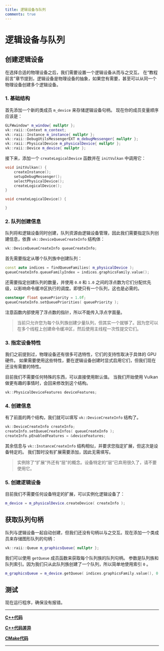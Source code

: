 ```yaml
---
title: 逻辑设备与队列
comments: true
---
```

# **逻辑设备与队列**

## **创建逻辑设备**

在选择合适的物理设备之后，我们需要设置一个逻辑设备从而与之交互。
在“教程前言”章节提到，逻辑设备是物理设备的抽象，如果您有需要，甚至可以从同一个物理设备创建多个逻辑设备。

### 1. 基础结构

首先添加一个新的类成员 `m_device` 来存储逻辑设备句柄。
现在你的成员变量顺序应该是：

```cpp
GLFWwindow* m_window{ nullptr };
vk::raii::Context m_context;
vk::raii::Instance m_instance{ nullptr };
vk::raii::DebugUtilsMessengerEXT m_debugMessenger{ nullptr };
vk::raii::PhysicalDevice m_physicalDevice{ nullptr };
vk::raii::Device m_device{ nullptr };
```

接下来，添加一个 `createLogicalDevice` 函数并在 `initVulkan` 中调用它：

```cpp
void initVulkan() {
    createInstance();
    setupDebugMessenger();
    selectPhysicalDevice();
    createLogicalDevice();
}

void createLogicalDevice() {

}
```

### 2. 队列创建信息

队列将和逻辑设备同时创建，队列资源由逻辑设备管理，因此我们需要指定队列创建信息，依靠 `vk::DeviceQueueCreateInfo` 结构体：

```cpp
vk::DeviceQueueCreateInfo queueCreateInfo;
```

首先需要指定从哪个队列族中创建队列：

```cpp
const auto indices = findQueueFamilies( m_physicalDevice );
queueCreateInfo.queueFamilyIndex = indices.graphicsFamily.value();
```

还需要指定创建队列的数量，并使用 `0.0` 和 `1.0` 之间的浮点数为它们分配优先级，以影响命令缓冲区执行的调度。即使只有一个队列，这也是必需的。 

```cpp
constexpr float queuePriority = 1.0f;
queueCreateInfo.setQueuePriorities( queuePriority );
```

注意函数内部使用了浮点数的指针，所以不能传入浮点字面量。

> 当前只允许您为每个队列族创建少量队列，但其实一个就够了。因为您可以在多个线程上创建命令缓冲区，然后使用主线程一次性提交它们。

### 3. 指定设备特性

我们之前提到过，物理设备还有很多可选特性，它们的支持性取决于具体的 GPU 硬件。
如果需要使用这些特性，要在逻辑设备创建时显式启用它们，但我们现在还没有需要的特性。

目前我们不需要任何特殊的东西，可以直接使用默认值。 当我们开始使用 Vulkan 做更有趣的事情时，会回来修改到这个结构。

```cpp
vk::PhysicalDeviceFeatures deviceFeatures;
```

### 4. 创建信息

有了前面的两个结构，我们就可以填写 `vk::DeviceCreateInfo` 结构了。

```cpp
vk::DeviceCreateInfo createInfo;
createInfo.setQueueCreateInfos( queueCreateInfo );
createInfo.pEnabledFeatures = &deviceFeatures;
```

其余信息与 `vk::InstanceCreateInfo` 结构相似，并要求您指定扩展，但这次是设备特定的。
我们暂时没有扩展需要添加，因此无需填写。

> 实例除了“扩展”外还有“层”的概念。设备特定的“层”已弃用很久了，请不要使用它。

### 5. 创建逻辑设备

目前我们不需要任何设备特定的扩展，可以实例化逻辑设备了：

```cpp
m_device = m_physicalDevice.createDevice( createInfo );
```

## **获取队列句柄**

队列与逻辑设备一起自动创建，但我们还没有句柄以与之交互。现在添加一个类成员来存储图形队列的句柄：

```cpp
vk::raii::Queue m_graphicsQueue{ nullptr };
```

我们可以使用 `getQueue` 成员函数来获取每个队列族的队列句柄。
参数是队列族和队列索引。因为我们只从此队列族创建了一个队列，所以简单地使用索引 `0` 。
```cpp
m_graphicsQueue = m_device.getQueue( indices.graphicsFamily.value(), 0 );
```

## **测试**

现在运行程序，确保没有报错。

---

**[C++代码](../../codes/01/04_device/main.cpp)**

**[C++代码差异](../../codes/01/04_device/main.diff)**

**[CMake代码](../../codes/01/00_base/CMakeLists.txt)**

---
